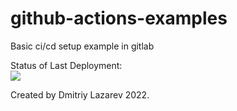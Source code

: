 # github-actions-examples
Basic ci/cd setup example in gitlab

Status of Last Deployment:<br>
<img src="https://github.com/dmitriyrubbert/github-actions-examples/workflows/github-actions-examples/badge.svg?branch=main"><br>


Created by Dmitriy Lazarev 2022.
